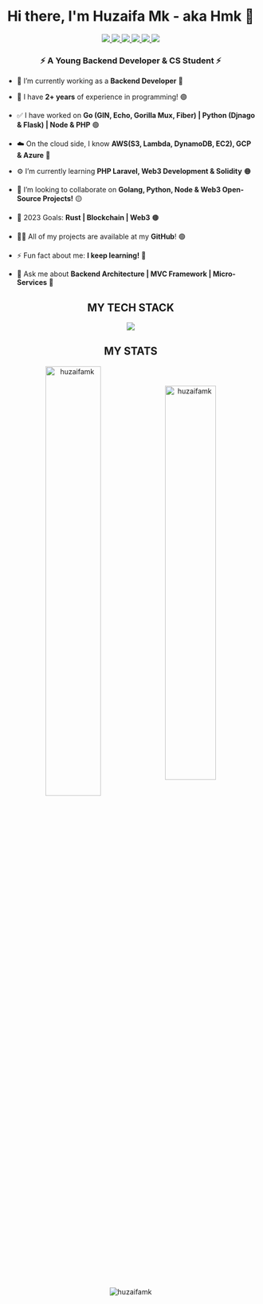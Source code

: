 <h1 align="center">Hi there, I'm Huzaifa Mk - aka Hmk 🔰</h1>

<div align="center">
  <a href="https://upwork.com/freelancers/huzaifamk">
    <img src="https://img.shields.io/badge/-UpWork-blueviolet?style=for-the-badge&logo=upwork" />
  </a>
  <a href="https://fiverr.com/huzaifa_mk">
    <img src="https://img.shields.io/badge/-Fiverr-red?style=for-the-badge&logo=fiverr" />
  </a>
  <a href="https://linkedin.com/in/huzaifamk">
    <img src="https://img.shields.io/badge/-linkedin-brightgreen?style=for-the-badge&logo=linkedin" />
  </a>
  <a href="https://facebook.com/HuzaifaMkXe">
    <img src="https://img.shields.io/badge/-facebook-ff69b4?style=for-the-badge&logo=facebook" />
  </a>
  <a href="https://www.instagram.com/invites/contact/?i=1s0c75iqqwj90&utm_content=1ymibvc">
    <img src="https://img.shields.io/badge/-insta-blue?style=for-the-badge&logo=instagram" />
  </a>
  <a href="https://stackoverflow.com/users/15244379/hmk">
    <img src="https://img.shields.io/badge/-stackoverflow-yellow?style=for-the-badge&logo=stackoverflow" />
  </a>
</div>

<h3 align="center">⚡ A Young Backend Developer & CS Student ⚡</h3>

- 🔭 I’m currently working as a **Backend Developer** 🔴

- 💠 I have **2+ years** of experience in programming! 🟣

- ✅ I have worked on **Go (GIN, Echo, Gorilla Mux, Fiber) | Python (Djnago & Flask) | Node & PHP** 🟢

- ☁️ On the cloud side, I know **AWS(S3, Lambda, DynamoDB, EC2), GCP & Azure** 🔵

- ⚙️ I’m currently learning **PHP Laravel, Web3 Development & Solidity** 🟠

- 👯 I’m looking to collaborate on **Golang, Python, Node & Web3 Open-Source Projects!** 🟡

- 🎯 2023 Goals: **Rust | Blockchain | Web3** 🟤

- 👨‍💻 All of my projects are available at my **GitHub**! 🟢

- ⚡ Fun fact about me: **I keep learning!** 🔴

- 💬 Ask me about **Backend Architecture | MVC Framework | Micro-Services** 🔵

<h2 align="center">MY TECH STACK</h2>
<p align="center"> <a href="https://skillicons.dev">
<img src="https://skillicons.dev/icons?i=go,py,django,flask,nodejs,express,solidity,fastapi,elixir,cpp,html,css,js,mongodb,mysql,postgres,sqlite,redis,aws,dynamodb,graphql,heroku,bots,git,gitlab,githubactions,kubernetes,docker&perline=8" />
</a> </p>

<h2 align="center">MY STATS</h2>
<p align="center"><img align="center" width="47%" src="https://streak-stats.demolab.com?user=huzaifamk&theme=radical" alt="huzaifamk" />
<img align="center" width="45%" src="https://github-readme-stats.vercel.app/api?username=huzaifamk&count_private=true&theme=aura&show_icons=true&locale=en" alt="huzaifamk" /></p>
<p align="center"><img align="center" src="https://github-readme-stats.vercel.app/api/top-langs/?username=huzaifamk&theme=chartreuse-dark&langs_count=10&layout=compact" alt="huzaifamk" /></p>

[upwork]: https://upwork.com/freelancers/huzaifamk
[instagram]: https://www.instagram.com/invites/contact/?i=1s0c75iqqwj90&utm_content=1ymibvc
[linkedin]: https://linkedin.com/in/huzaifamk
[fiverr]: https://fiverr.com/huzaifa_mk
[stackoverflow]: https://stackoverflow.com/users/15244379/hmk
[facebook]: https://facebook.com/HuzaifaMkXe
